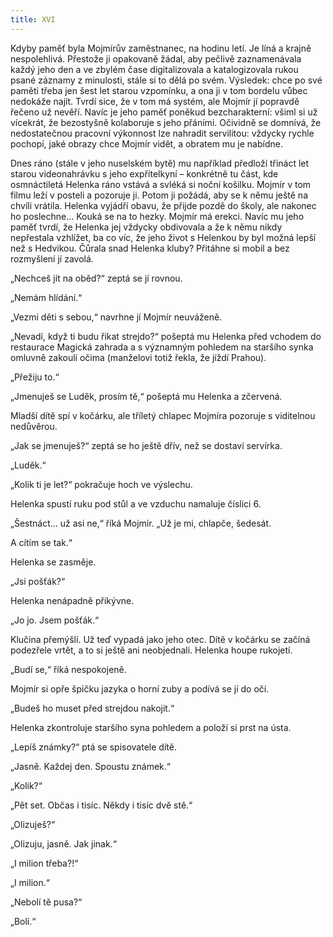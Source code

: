```yaml
---
title: XVI
---
```


Kdyby paměť byla Mojmírův zaměstnanec, na hodinu letí. Je líná a krajně nespolehlivá. Přestože ji opakovaně žádal, aby pečlivě zaznamenávala každý jeho den a ve zbylém čase digitalizovala a katalogizovala rukou psané záznamy z minulosti, stále si to dělá po svém. Výsledek: chce po své paměti třeba jen šest let starou vzpomínku, a ona ji v tom bordelu vůbec nedokáže najít. Tvrdí sice, že v tom má systém, ale Mojmír jí popravdě řečeno už nevěří. Navíc je jeho paměť poněkud bezcharakterní: všiml si už vícekrát, že bezostyšně kolaboruje s jeho přáními. Očividně se domnívá, že nedostatečnou pracovní výkonnost lze nahradit servilitou: vždycky rychle pochopí, jaké obrazy chce Mojmír vidět, a obratem mu je nabídne.

Dnes ráno (stále v jeho nuselském bytě) mu například předloží třináct let starou videonahrávku s jeho expřítelkyní – konkrétně tu část, kde osmnáctiletá Helenka ráno vstává a svléká si noční košilku. Mojmír v tom filmu leží v posteli a pozoruje ji. Potom ji požádá, aby se k němu ještě na chvíli vrátila. Helenka vyjádří obavu, že přijde pozdě do školy, ale nakonec ho poslechne... Kouká se na to hezky. Mojmír má erekci. Navíc mu jeho paměť tvrdí, že Helenka jej vždycky obdivovala a že k němu nikdy nepřestala vzhlížet, ba co víc, že jeho život s Helenkou by byl možná lepší než s Hedvikou. Čůrala snad Helenka kluby? Přitáhne si mobil a bez rozmyšlení jí zavolá.

„Nechceš jít na oběd?“ zeptá se jí rovnou.

„Nemám hlídání.“

„Vezmi děti s sebou,“ navrhne jí Mojmír neuváženě.

  

„Nevadí, když ti budu řikat strejdo?“ pošeptá mu Helenka před vchodem do restaurace Magická zahrada a s významným pohledem na staršího synka omluvně zakoulí očima (manželovi totiž řekla, že jíždí Prahou).

„Přežiju to.“

„Jmenuješ se Luděk, prosím tě,“ pošeptá mu Helenka a zčervená.

Mladší dítě spí v kočárku, ale tříletý chlapec Mojmíra pozoruje s viditelnou nedůvěrou.

„Jak se jmenuješ?“ zeptá se ho ještě dřív, než se dostaví servírka.

„Luděk.“

„Kolik ti je let?“ pokračuje hoch ve výslechu.

Helenka spustí ruku pod stůl a ve vzduchu namaluje číslici 6.

„Šestnáct... už asi ne,“ říká Mojmír. „Už je mi, chlapče, šedesát.

A cítím se tak.“

Helenka se zasměje.

„Jsi pošťák?“

Helenka nenápadně přikývne.

„Jo jo. Jsem pošťák.“

Klučina přemýšlí. Už teď vypadá jako jeho otec. Dítě v kočárku se začíná podezřele vrtět, a to si ještě ani neobjednali. Helenka houpe rukojetí.

„Budí se,“ říká nespokojeně.

Mojmír si opře špičku jazyka o horní zuby a podívá se jí do očí.

„Budeš ho muset před strejdou nakojit.“

Helenka zkontroluje staršího syna pohledem a položí si prst na ústa.

„Lepíš známky?“ ptá se spisovatele dítě.

„Jasně. Každej den. Spoustu známek.“

„Kolik?“

„Pět set. Občas i tisíc. Někdy i tisíc dvě stě.“

„Olizuješ?“

„Olizuju, jasně. Jak jinak.“

„I milion třeba?!“

„I milion.“

„Nebolí tě pusa?“

„Bolí.“
